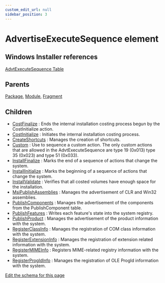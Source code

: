 ```yaml
---
custom_edit_url: null
sidebar_position: 3
---
```

# AdvertiseExecuteSequence element


## Windows Installer references
[AdvtExecuteSequence Table](https://docs.microsoft.com/en-us/windows/win32/msi/advtexecutesequence-table)

## Parents
[Package](package.md), [Module](module.md), [Fragment](fragment.md)

## Children
* [CostFinalize](costfinalize.md) : Ends the internal installation costing process begun by the CostInitialize action.
* [CostInitialize](costinitialize.md) : Initiates the internal installation costing process.
* [CreateShortcuts](createshortcuts.md) : Manages the creation of shortcuts.
* [Custom](custom.md) : Use to sequence a custom action. The only custom actions that are allowed in the AdvtExecuteSequence are type 19 (0x013) type 35 (0x023) and type 51 (0x033).
* [InstallFinalize](installfinalize.md) : Marks the end of a sequence of actions that change the system.
* [InstallInitialize](installinitialize.md) : Marks the beginning of a sequence of actions that change the system.
* [InstallValidate](installvalidate.md) : Verifies that all costed volumes have enough space for the installation.
* [MsiPublishAssemblies](msipublishassemblies.md) : Manages the advertisement of CLR and Win32 assemblies.
* [PublishComponents](publishcomponents.md) : Manages the advertisement of the components from the PublishComponent table.
* [PublishFeatures](publishfeatures.md) : Writes each feature's state into the system registry.
* [PublishProduct](publishproduct.md) : Manages the advertisement of the product information with the system.
* [RegisterClassInfo](registerclassinfo.md) : Manages the registration of COM class information with the system.
* [RegisterExtensionInfo](registerextensioninfo.md) : Manages the registration of extension related information with the system.
* [RegisterMIMEInfo](registermimeinfo.md) : Registers MIME-related registry information with the system.
* [RegisterProgIdInfo](registerprogidinfo.md) : Manages the registration of OLE ProgId information with the system.

[Edit the schema for this page](https://github.com/wixtoolset/web/blob/master/src/xsd4/wix.xsd)